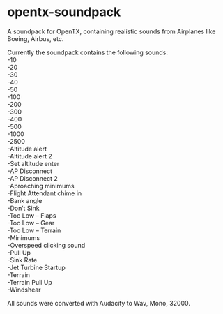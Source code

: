 # opentx-soundpack 
A soundpack for OpenTX, containing realistic sounds from Airplanes like Boeing, Airbus, etc. 

Currently the soundpack contains the following sounds:<br>
	-10<br>
	-20<br>
	-30<br>
	-40<br>
	-50<br>
	-100<br>
	-200<br>
	-300<br>
	-400<br>
	-500<br>
	-1000<br>
	-2500<br>
	-Altitude alert<br>
	-Altitude alert 2<br>
	-Set altitude enter<br>
	-AP Disconnect<br>
	-AP Disconnect 2<br>
	-Aproaching minimums<br>
	-Flight Attendant chime in<br>
	-Bank angle<br>
	-Don’t Sink<br>
	-Too Low – Flaps<br>
	-Too Low – Gear<br>
	-Too Low – Terrain<br>
	-Minimums<br>
	-Overspeed clicking sound<br>
	-Pull Up<br>
	-Sink Rate<br>
	-Jet Turbine Startup<br>
	-Terrain<br>
	-Terrain Pull Up<br>
	-Windshear<br>

All sounds were converted with Audacity to Wav, Mono, 32000.
